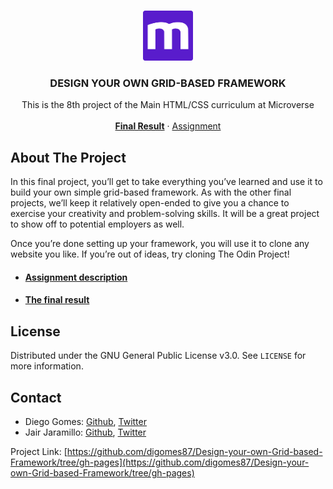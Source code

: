 <br />
<p align="center">
  <a href="https://www.microverse.org">
    <img src="img/microverse.png" alt="Logo" width="80" height="80">
  </a>

  <h3 align="center">DESIGN YOUR OWN GRID-BASED FRAMEWORK</h3>

  <p align="center">
    This is the 8th project of the Main HTML/CSS curriculum at Microverse
    <br />
    <br />
    <a href="https://digomes87.github.io/Design-your-own-Grid-based-Framework"><strong>Final Result</strong></a>
    <!-- ·
    <a href="https://www.newsweek.com/">Reference</a> -->
    ·
    <a href="https://www.theodinproject.com/courses/html5-and-css3/lessons/design-your-own-grid-based-framework">Assignment</a>
  </p>
</p>

<!-- ABOUT THE PROJECT -->
## About The Project

In this final project, you’ll get to take everything you’ve learned and use it to build your own simple grid-based framework. As with the other final projects, we’ll keep it relatively open-ended to give you a chance to exercise your creativity and problem-solving skills. It will be a great project to show off to potential employers as well.

Once you’re done setting up your framework, you will use it to clone any website you like. If you’re out of ideas, try cloning The Odin Project!

* #### [Assignment description](https://www.theodinproject.com/courses/html5-and-css3/lessons/design-your-own-grid-based-framework)	
* #### [The final result](https://digomes87.github.io/Design-your-own-Grid-based-Framework)	
<!-- * #### [Source page](https://www.newsweek.com/) -->

<!-- ### Built With

* [Bootstrap](https://getbootstrap.com)
* [JQuery](https://jquery.com) -->

<!-- LICENSE -->
## License

Distributed under the GNU General Public License v3.0. See `LICENSE` for more information.

<!-- CONTACT -->
## Contact

* Diego Gomes: [Github](https://github.com/digomes87), [Twitter](https://twitter.com/devdiegogo)
* Jair Jaramillo: [Github](https://github.com/jairjy), [Twitter](https://twitter.com/jairjy)

Project Link: [https://github.com/digomes87/Design-your-own-Grid-based-Framework/tree/gh-pages](https://github.com/digomes87/Design-your-own-Grid-based-Framework/tree/gh-pages)


[product-screenshot]: img/mockup.png
